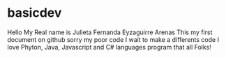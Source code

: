# basicdev
Hello My Real name is Julieta Fernanda Eyzaguirre Arenas
This my first document on github
sorry my poor code
I wait to make a differents code
I love Phyton, Java, Javascript and C# languages program
that all Folks!
